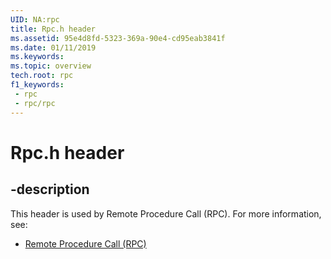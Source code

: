 ```yaml
---
UID: NA:rpc
title: Rpc.h header
ms.assetid: 95e4d8fd-5323-369a-90e4-cd95eab3841f
ms.date: 01/11/2019
ms.keywords: 
ms.topic: overview
tech.root: rpc
f1_keywords:
 - rpc
 - rpc/rpc
---
```


# Rpc.h header


## -description

This header is used by Remote Procedure Call (RPC). For more information, see:

- [Remote Procedure Call (RPC)](../_rpc/index.md)

